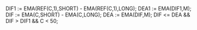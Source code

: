 DIF1 := EMA(REF(C,1),SHORT) - EMA(REF(C,1),LONG);
DEA1  := EMA(DIF1,M);
DIF := EMA(C,SHORT) - EMA(C,LONG);
DEA  := EMA(DIF,M);
DIF <= DEA && DIF > DIF1 && C < 50;